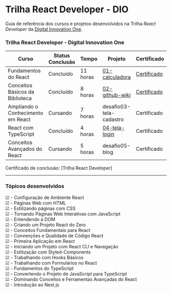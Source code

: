 # Trilha React Developer - DIO

Guia de referência dos cursos e projetos desenvolvidos na Trilha _React Developer_ da [Digital Innovation One](https://web.dio.me). <br>

### Trilha React Developer - Digital Innovation One

| Curso                             | Status Conclusão | Tempo    | Projeto                                                                                   | Certificado                                                  |
| --------------------------------- | ---------------- | -------- | ----------------------------------------------------------------------------------------- | ------------------------------------------------------------ |
| Fundamentos do React              | Concluído        | 11 horas | [01-calculadora](https://github.com/guilchaves/trilha-react-dio/tree/main/01-calculadora) | [Certificado](https://www.dio.me/certificate/3AA4C8A6/share) |
| Conceitos Básicos da Biblioteca   | Concluído        | 8 horas  | [02-github-wiki](https://github.com/guilchaves/trilha-react-dio/tree/main/02-github-wiki) | [Certificado](https://www.dio.me/certificate/1D2EC782/share) |
| Ampliando o Conhecimento em React | Cursando         | 7 horas  | desafio03-tela-cadastro                                                                   | Certificado                                                  |
| React com TypeScript              | Concluído        | 4 horas  | [04-tela-login](https://github.com/guilchaves/trilha-react-dio/tree/main/04-login-form)   | Certificado                                                  |
| Conceitos Avançados do React      | Cursando         | 5 horas  | desafio05-blog                                                                            | Certificado                                                  |

Certificado de conclusão: [Trilha React Developer]

---

### Tópicos desenvolvidos

☑ - Configuração de Ambiente React<br>
☑ - Páginas Web com HTML<br>
☑ - Estilizando páginas com CSS<br>
☑ - Tornando Páginas Web Interativas com JavaScript<br>
☑ - Entendendo a DOM<br>
☑ - Criando um Projeto React do Zero<br>
☑ - Conceitos Fundamentais para React<br>
☑ - Convenções e Qualidade de Código React<br>
☑ - Primeira Aplicação em React<br>
☑ - Iniciando um Projeto com React CLI e Navegação<br>
☑ - Estilização com Styled-Components<br>
☑ - Trabalhando com Hooks Básicos<br>
☑ - Trabalhando com Formulários no React<br>
☑ - Fundamentos do TypeScript<br>
☑ - Convertendo o Projeto de JavaScript para TypeScript<br>
☑ - Dominando Conceitos e Ferramentas Avançadas do React <br>
☑ - Introdução ao Next.js<br>
